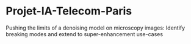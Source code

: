 # Projet-IA-Telecom-Paris
Pushing the limits of a denoising model on microscopy images: Identify breaking modes and extend to super-enhancement use-cases
